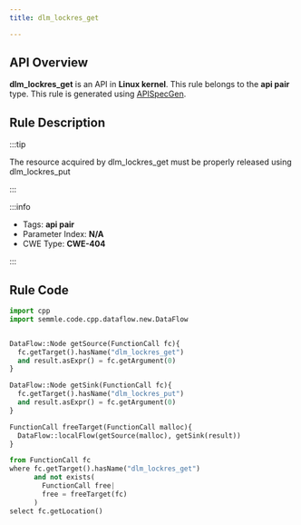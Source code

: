 ```yaml
---
title: dlm_lockres_get

---
```



## API Overview
**dlm_lockres_get** is an API in **Linux kernel**. This rule belongs to the **api pair** type. This rule is generated using [APISpecGen](../../tools/APISpecGen).
## Rule Description

:::tip

The resource acquired by dlm_lockres_get must be properly released using dlm_lockres_put

:::

:::info

- Tags: **api pair**
- Parameter Index: **N/A**
- CWE Type: **CWE-404**

:::

## Rule Code
```python
import cpp
import semmle.code.cpp.dataflow.new.DataFlow


DataFlow::Node getSource(FunctionCall fc){
  fc.getTarget().hasName("dlm_lockres_get")
  and result.asExpr() = fc.getArgument(0)
}

DataFlow::Node getSink(FunctionCall fc){
  fc.getTarget().hasName("dlm_lockres_put")
  and result.asExpr() = fc.getArgument(0)
}

FunctionCall freeTarget(FunctionCall malloc){
  DataFlow::localFlow(getSource(malloc), getSink(result))
}

from FunctionCall fc
where fc.getTarget().hasName("dlm_lockres_get")
      and not exists(
        FunctionCall free| 
        free = freeTarget(fc)
      )
select fc.getLocation()

    
```